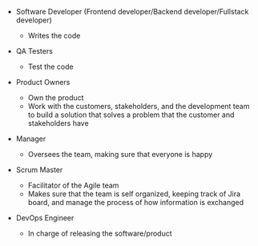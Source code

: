 - Software Developer (Frontend developer/Backend developer/Fullstack developer)
    - Writes the code

- QA Testers
    - Test the code

- Product Owners
    - Own the product
    - Work with the customers, stakeholders, and the development team to build a solution that solves a problem that the customer and stakeholders have

- Manager
    - Oversees the team, making sure that everyone is happy

- Scrum Master
    - Facilitator of the Agile team
    - Makes sure that the team is self organized, keeping track of Jira board, and manage the process of how information is exchanged

- DevOps Engineer
    - In charge of releasing the software/product

